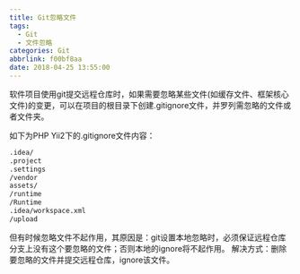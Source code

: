 ```yaml
---
title: Git忽略文件
tags:
  - Git
  - 文件忽略
categories: Git
abbrlink: f00bf8aa
date: 2018-04-25 13:55:00
---
```

软件项目使用git提交远程仓库时，如果需要忽略某些文件(如缓存文件、框架核心文件)的变更，可以在项目的根目录下创建.gitignore文件，并罗列需忽略的文件或者文件夹。

如下为PHP Yii2下的.gitignore文件内容：
``` bash
.idea/
.project
.settings
/vendor
assets/
/runtime
/Runtime
.idea/workspace.xml
/upload
```
但有时候忽略文件不起作用，其原因是：git设置本地忽略时，必须保证远程仓库分支上没有这个要忽略的文件；否则本地的ignore将不起作用。
解决方式：删除要忽略的文件并提交远程仓库，ignore该文件。